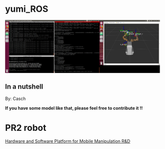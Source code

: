 # yumi_ROS

![top_page](/inf/1.png)


## In a nutshell 


By: Casch


**If you have some model like that, please feel free to contribute it !!**
# PR2 robot
[Hardware and Software Platform for Mobile Manipulation R&D](http://www.willowgarage.com/pages/pr2/overview)

